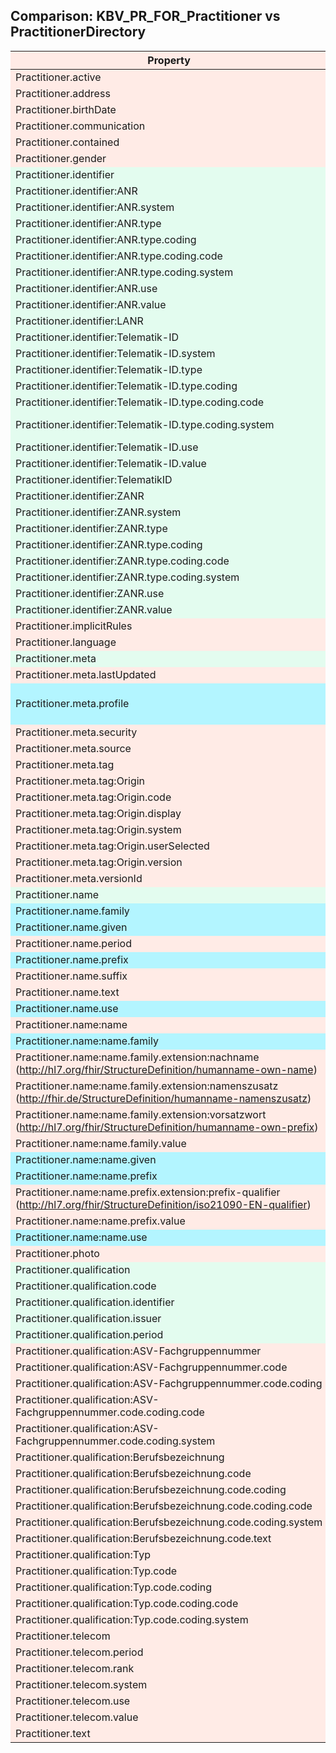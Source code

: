 ## Comparison: KBV_PR_FOR_Practitioner vs PractitionerDirectory
<style>
    .compTable tr:nth-child(1) { background: #FFEBE6; }
    .compTable tr:nth-child(2) { background: #FFEBE6; }
    .compTable tr:nth-child(3) { background: #FFEBE6; }
    .compTable tr:nth-child(4) { background: #FFEBE6; }
    .compTable tr:nth-child(5) { background: #FFEBE6; }
    .compTable tr:nth-child(6) { background: #FFEBE6; }
    .compTable tr:nth-child(7) { background: #E3FCEF; }
    .compTable tr:nth-child(8) { background: #E3FCEF; }
    .compTable tr:nth-child(9) { background: #E3FCEF; }
    .compTable tr:nth-child(10) { background: #E3FCEF; }
    .compTable tr:nth-child(11) { background: #E3FCEF; }
    .compTable tr:nth-child(12) { background: #E3FCEF; }
    .compTable tr:nth-child(13) { background: #E3FCEF; }
    .compTable tr:nth-child(14) { background: #E3FCEF; }
    .compTable tr:nth-child(15) { background: #E3FCEF; }
    .compTable tr:nth-child(16) { background: #E3FCEF; }
    .compTable tr:nth-child(17) { background: #E3FCEF; }
    .compTable tr:nth-child(18) { background: #E3FCEF; }
    .compTable tr:nth-child(19) { background: #E3FCEF; }
    .compTable tr:nth-child(20) { background: #E3FCEF; }
    .compTable tr:nth-child(21) { background: #E3FCEF; }
    .compTable tr:nth-child(22) { background: #E3FCEF; }
    .compTable tr:nth-child(23) { background: #E3FCEF; }
    .compTable tr:nth-child(24) { background: #E3FCEF; }
    .compTable tr:nth-child(25) { background: #E3FCEF; }
    .compTable tr:nth-child(26) { background: #E3FCEF; }
    .compTable tr:nth-child(27) { background: #E3FCEF; }
    .compTable tr:nth-child(28) { background: #E3FCEF; }
    .compTable tr:nth-child(29) { background: #E3FCEF; }
    .compTable tr:nth-child(30) { background: #E3FCEF; }
    .compTable tr:nth-child(31) { background: #E3FCEF; }
    .compTable tr:nth-child(32) { background: #E3FCEF; }
    .compTable tr:nth-child(33) { background: #E3FCEF; }
    .compTable tr:nth-child(34) { background: #FFEBE6; }
    .compTable tr:nth-child(35) { background: #FFEBE6; }
    .compTable tr:nth-child(36) { background: #E3FCEF; }
    .compTable tr:nth-child(37) { background: #FFEBE6; }
    .compTable tr:nth-child(38) { background: #B3F5FF; }
    .compTable tr:nth-child(39) { background: #FFEBE6; }
    .compTable tr:nth-child(40) { background: #FFEBE6; }
    .compTable tr:nth-child(41) { background: #FFEBE6; }
    .compTable tr:nth-child(42) { background: #FFEBE6; }
    .compTable tr:nth-child(43) { background: #FFEBE6; }
    .compTable tr:nth-child(44) { background: #FFEBE6; }
    .compTable tr:nth-child(45) { background: #FFEBE6; }
    .compTable tr:nth-child(46) { background: #FFEBE6; }
    .compTable tr:nth-child(47) { background: #FFEBE6; }
    .compTable tr:nth-child(48) { background: #FFEBE6; }
    .compTable tr:nth-child(49) { background: #E3FCEF; }
    .compTable tr:nth-child(50) { background: #B3F5FF; }
    .compTable tr:nth-child(51) { background: #B3F5FF; }
    .compTable tr:nth-child(52) { background: #FFEBE6; }
    .compTable tr:nth-child(53) { background: #B3F5FF; }
    .compTable tr:nth-child(54) { background: #FFEBE6; }
    .compTable tr:nth-child(55) { background: #FFEBE6; }
    .compTable tr:nth-child(56) { background: #B3F5FF; }
    .compTable tr:nth-child(57) { background: #FFEBE6; }
    .compTable tr:nth-child(58) { background: #B3F5FF; }
    .compTable tr:nth-child(59) { background: #FFEBE6; }
    .compTable tr:nth-child(60) { background: #FFEBE6; }
    .compTable tr:nth-child(61) { background: #FFEBE6; }
    .compTable tr:nth-child(62) { background: #FFEBE6; }
    .compTable tr:nth-child(63) { background: #B3F5FF; }
    .compTable tr:nth-child(64) { background: #B3F5FF; }
    .compTable tr:nth-child(65) { background: #FFEBE6; }
    .compTable tr:nth-child(66) { background: #FFEBE6; }
    .compTable tr:nth-child(67) { background: #B3F5FF; }
    .compTable tr:nth-child(68) { background: #FFEBE6; }
    .compTable tr:nth-child(69) { background: #E3FCEF; }
    .compTable tr:nth-child(70) { background: #E3FCEF; }
    .compTable tr:nth-child(71) { background: #E3FCEF; }
    .compTable tr:nth-child(72) { background: #E3FCEF; }
    .compTable tr:nth-child(73) { background: #E3FCEF; }
    .compTable tr:nth-child(74) { background: #FFEBE6; }
    .compTable tr:nth-child(75) { background: #FFEBE6; }
    .compTable tr:nth-child(76) { background: #FFEBE6; }
    .compTable tr:nth-child(77) { background: #FFEBE6; }
    .compTable tr:nth-child(78) { background: #FFEBE6; }
    .compTable tr:nth-child(79) { background: #FFEBE6; }
    .compTable tr:nth-child(80) { background: #FFEBE6; }
    .compTable tr:nth-child(81) { background: #FFEBE6; }
    .compTable tr:nth-child(82) { background: #FFEBE6; }
    .compTable tr:nth-child(83) { background: #FFEBE6; }
    .compTable tr:nth-child(84) { background: #FFEBE6; }
    .compTable tr:nth-child(85) { background: #FFEBE6; }
    .compTable tr:nth-child(86) { background: #FFEBE6; }
    .compTable tr:nth-child(87) { background: #FFEBE6; }
    .compTable tr:nth-child(88) { background: #FFEBE6; }
    .compTable tr:nth-child(89) { background: #FFEBE6; }
    .compTable tr:nth-child(90) { background: #FFEBE6; }
    .compTable tr:nth-child(91) { background: #FFEBE6; }
    .compTable tr:nth-child(92) { background: #FFEBE6; }
    .compTable tr:nth-child(93) { background: #FFEBE6; }
    .compTable tr:nth-child(94) { background: #FFEBE6; }
    .compTable tr:nth-child(95) { background: #FFEBE6; }
    .compTable tr:nth-child(96) { background: #FFEBE6; }
</style>
<div class="compTable">

| Property | KBV_PR_FOR_Practitioner | ePA | Bemerkungen |
|---|---|---|---|
| Practitioner.active |  | X | Bleibt vorerst leer, da keine Quellinformationen |
| Practitioner.address |  | X | Bleibt vorerst leer, da keine Quellinformationen |
| Practitioner.birthDate |  | X | Bleibt vorerst leer, da keine Quellinformationen |
| Practitioner.communication |  | X | Bleibt vorerst leer, da keine Quellinformationen |
| Practitioner.contained |  | X | Bleibt vorerst leer, da keine Quellinformationen |
| Practitioner.gender |  | X | Bleibt vorerst leer, da keine Quellinformationen |
| Practitioner.identifier | X | X | Eigenschaft und Wert werden übernommen |
| Practitioner.identifier:ANR | X |  | Wird in Practitioner.identifier:LANR übernommen |
| Practitioner.identifier:ANR.system | X |  | Wird in Practitioner.identifier:LANR.system übernommen |
| Practitioner.identifier:ANR.type | X |  | Wird in Practitioner.identifier:LANR.type übernommen |
| Practitioner.identifier:ANR.type.coding | X |  | Wird in Practitioner.identifier:LANR.type.coding übernommen |
| Practitioner.identifier:ANR.type.coding.code | X |  | Wird in Practitioner.identifier:LANR.type.coding.code übernommen |
| Practitioner.identifier:ANR.type.coding.system | X |  | Wird in Practitioner.identifier:LANR.type.coding.system übernommen |
| Practitioner.identifier:ANR.use | X |  | Wird in Practitioner.identifier:LANR.use übernommen |
| Practitioner.identifier:ANR.value | X |  | Wird in Practitioner.identifier:LANR.value übernommen |
| Practitioner.identifier:LANR |  | X | Wird in Practitioner.identifier:ANR übernommen |
| Practitioner.identifier:Telematik-ID | X |  | Wird in Practitioner.identifier:TelematikID übernommen |
| Practitioner.identifier:Telematik-ID.system | X |  | Wird in Practitioner.identifier:TelematikID.system übernommen |
| Practitioner.identifier:Telematik-ID.type | X |  | Wird in Practitioner.identifier:TelematikID.type übernommen |
| Practitioner.identifier:Telematik-ID.type.coding | X |  | Wird in Practitioner.identifier:TelematikID.type.coding übernommen |
| Practitioner.identifier:Telematik-ID.type.coding.code | X |  | Wird in Practitioner.identifier:TelematikID.type.coding.code übernommen |
| Practitioner.identifier:Telematik-ID.type.coding.system | X |  | Wird in Practitioner.identifier:TelematikID.type.coding.system übernommen |
| Practitioner.identifier:Telematik-ID.use | X |  | Wird in Practitioner.identifier:TelematikID.use übernommen |
| Practitioner.identifier:Telematik-ID.value | X |  | Wird in Practitioner.identifier:TelematikID.value übernommen |
| Practitioner.identifier:TelematikID |  | X | Wird in Practitioner.identifier:Telematik-ID übernommen |
| Practitioner.identifier:ZANR | X | X | Eigenschaft und Wert werden übernommen |
| Practitioner.identifier:ZANR.system | X |  | Eigenschaft und Wert werden übernommen |
| Practitioner.identifier:ZANR.type | X |  | Eigenschaft und Wert werden übernommen |
| Practitioner.identifier:ZANR.type.coding | X |  | Eigenschaft und Wert werden übernommen |
| Practitioner.identifier:ZANR.type.coding.code | X |  | Eigenschaft und Wert werden übernommen |
| Practitioner.identifier:ZANR.type.coding.system | X |  | Eigenschaft und Wert werden übernommen |
| Practitioner.identifier:ZANR.use | X |  | Eigenschaft und Wert werden übernommen |
| Practitioner.identifier:ZANR.value | X |  | Eigenschaft und Wert werden übernommen |
| Practitioner.implicitRules |  | X | Bleibt vorerst leer, da keine Quellinformationen |
| Practitioner.language |  | X | Bleibt vorerst leer, da keine Quellinformationen |
| Practitioner.meta | X | X | Eigenschaft und Wert werden übernommen |
| Practitioner.meta.lastUpdated |  | X | Bleibt vorerst leer, da keine Quellinformationen |
| Practitioner.meta.profile | X | X | Wird fix auf 'https://gematik.de/fhir/directory/StructureDefinition/PractitionerDirectory' gesetzt |
| Practitioner.meta.security |  | X | Bleibt vorerst leer, da keine Quellinformationen |
| Practitioner.meta.source |  | X | Bleibt vorerst leer, da keine Quellinformationen |
| Practitioner.meta.tag |  | X | Bleibt vorerst leer, da keine Quellinformationen |
| Practitioner.meta.tag:Origin |  | X | Bleibt vorerst leer, da keine Quellinformationen |
| Practitioner.meta.tag:Origin.code |  | X | Bleibt vorerst leer, da keine Quellinformationen |
| Practitioner.meta.tag:Origin.display |  | X | Bleibt vorerst leer, da keine Quellinformationen |
| Practitioner.meta.tag:Origin.system |  | X | Bleibt vorerst leer, da keine Quellinformationen |
| Practitioner.meta.tag:Origin.userSelected |  | X | Bleibt vorerst leer, da keine Quellinformationen |
| Practitioner.meta.tag:Origin.version |  | X | Bleibt vorerst leer, da keine Quellinformationen |
| Practitioner.meta.versionId |  | X | Bleibt vorerst leer, da keine Quellinformationen |
| Practitioner.name | X | X | Eigenschaft und Wert werden übernommen |
| Practitioner.name.family |  | X | Wert wird von Practitioner.name:name.family übernommen |
| Practitioner.name.given |  | X | Wert wird von Practitioner.name:name.given übernommen |
| Practitioner.name.period |  | X | Bleibt vorerst leer, da keine Quellinformationen |
| Practitioner.name.prefix |  | X | Wert wird von Practitioner.name:name.prefix übernommen |
| Practitioner.name.suffix |  | X | Bleibt vorerst leer, da keine Quellinformationen |
| Practitioner.name.text |  | X | Bleibt vorerst leer, da keine Quellinformationen |
| Practitioner.name.use |  | X | Wert wird von Practitioner.name:name.use übernommen |
| Practitioner.name:name | X |  | Wert wird nicht übernommen |
| Practitioner.name:name.family | X |  | Wert wird in Practitioner.name.family übernommen |
| Practitioner.name:name.family.extension:nachname<br>(http://hl7.org/fhir/StructureDefinition/humanname-own-name) | X |  | Wert wird nicht übernommen |
| Practitioner.name:name.family.extension:namenszusatz<br>(http://fhir.de/StructureDefinition/humanname-namenszusatz) | X |  | Wert wird nicht übernommen |
| Practitioner.name:name.family.extension:vorsatzwort<br>(http://hl7.org/fhir/StructureDefinition/humanname-own-prefix) | X |  | Wert wird nicht übernommen |
| Practitioner.name:name.family.value | X |  | Wert wird nicht übernommen |
| Practitioner.name:name.given | X |  | Wert wird in Practitioner.name.given übernommen |
| Practitioner.name:name.prefix | X |  | Wert wird in Practitioner.name.prefix übernommen |
| Practitioner.name:name.prefix.extension:prefix-qualifier<br>(http://hl7.org/fhir/StructureDefinition/iso21090-EN-qualifier) | X |  | Wert wird nicht übernommen |
| Practitioner.name:name.prefix.value | X |  | Wert wird nicht übernommen |
| Practitioner.name:name.use | X |  | Wert wird in Practitioner.name.use übernommen |
| Practitioner.photo |  | X | Bleibt vorerst leer, da keine Quellinformationen |
| Practitioner.qualification | X | X | Eigenschaft und Wert werden übernommen |
| Practitioner.qualification.code | X | X | Eigenschaft und Wert werden übernommen |
| Practitioner.qualification.identifier | X | X | Eigenschaft und Wert werden übernommen |
| Practitioner.qualification.issuer | X | X | Eigenschaft und Wert werden übernommen |
| Practitioner.qualification.period | X | X | Eigenschaft und Wert werden übernommen |
| Practitioner.qualification:ASV-Fachgruppennummer | X |  | Extension und Values werden nicht übernommen |
| Practitioner.qualification:ASV-Fachgruppennummer.code | X |  | Extension und Values werden nicht übernommen |
| Practitioner.qualification:ASV-Fachgruppennummer.code.coding | X |  | Extension und Values werden nicht übernommen |
| Practitioner.qualification:ASV-Fachgruppennummer.code.coding.code | X |  | Extension und Values werden nicht übernommen |
| Practitioner.qualification:ASV-Fachgruppennummer.code.coding.system | X |  | Extension und Values werden nicht übernommen |
| Practitioner.qualification:Berufsbezeichnung | X |  | Extension und Values werden nicht übernommen |
| Practitioner.qualification:Berufsbezeichnung.code | X |  | Extension und Values werden nicht übernommen |
| Practitioner.qualification:Berufsbezeichnung.code.coding | X |  | Extension und Values werden nicht übernommen |
| Practitioner.qualification:Berufsbezeichnung.code.coding.code | X |  | Extension und Values werden nicht übernommen |
| Practitioner.qualification:Berufsbezeichnung.code.coding.system | X |  | Extension und Values werden nicht übernommen |
| Practitioner.qualification:Berufsbezeichnung.code.text | X |  | Extension und Values werden nicht übernommen |
| Practitioner.qualification:Typ | X |  | Extension und Values werden nicht übernommen |
| Practitioner.qualification:Typ.code | X |  | Extension und Values werden nicht übernommen |
| Practitioner.qualification:Typ.code.coding | X |  | Extension und Values werden nicht übernommen |
| Practitioner.qualification:Typ.code.coding.code | X |  | Extension und Values werden nicht übernommen |
| Practitioner.qualification:Typ.code.coding.system | X |  | Extension und Values werden nicht übernommen |
| Practitioner.telecom |  | X | Bleibt vorerst leer, da keine Quellinformationen |
| Practitioner.telecom.period |  | X | Bleibt vorerst leer, da keine Quellinformationen |
| Practitioner.telecom.rank |  | X | Bleibt vorerst leer, da keine Quellinformationen |
| Practitioner.telecom.system |  | X | Bleibt vorerst leer, da keine Quellinformationen |
| Practitioner.telecom.use |  | X | Bleibt vorerst leer, da keine Quellinformationen |
| Practitioner.telecom.value |  | X | Bleibt vorerst leer, da keine Quellinformationen |
| Practitioner.text |  | X | Bleibt vorerst leer, da keine Quellinformationen |
</div>